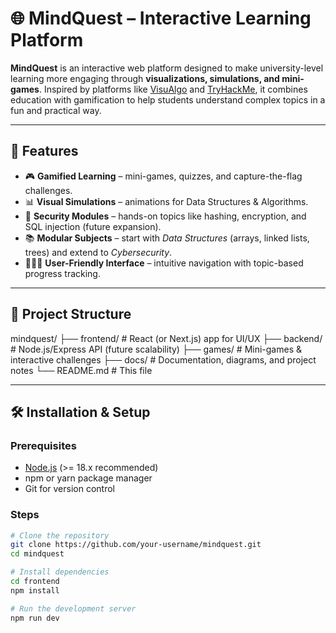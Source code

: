 # 🌐 MindQuest – Interactive Learning Platform

**MindQuest** is an interactive web platform designed to make university-level learning more engaging through **visualizations, simulations, and mini-games**. Inspired by platforms like [VisuAlgo](https://visualgo.net/en) and [TryHackMe](https://tryhackme.com), it combines education with gamification to help students understand complex topics in a fun and practical way.

---

## 🚀 Features
- 🎮 **Gamified Learning** – mini-games, quizzes, and capture-the-flag challenges.  
- 📊 **Visual Simulations** – animations for Data Structures & Algorithms.  
- 🔐 **Security Modules** – hands-on topics like hashing, encryption, and SQL injection (future expansion).  
- 📚 **Modular Subjects** – start with *Data Structures* (arrays, linked lists, trees) and extend to *Cybersecurity*.  
- 🧑‍🤝‍🧑 **User-Friendly Interface** – intuitive navigation with topic-based progress tracking.  

---

## 📂 Project Structure
mindquest/
├── frontend/ # React (or Next.js) app for UI/UX
├── backend/ # Node.js/Express API (future scalability)
├── games/ # Mini-games & interactive challenges
├── docs/ # Documentation, diagrams, and project notes
└── README.md # This file

---

## 🛠️ Installation & Setup

### Prerequisites
- [Node.js](https://nodejs.org/) (>= 18.x recommended)
- npm or yarn package manager
- Git for version control

### Steps
```bash
# Clone the repository
git clone https://github.com/your-username/mindquest.git
cd mindquest

# Install dependencies
cd frontend
npm install

# Run the development server
npm run dev
